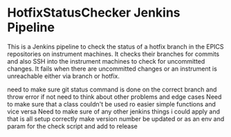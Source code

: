 # HotfixStatusChecker Jenkins Pipeline
This is a Jenkins pipeline to check the status of a hotfix branch in the EPICS repositories on instrument machines.
It checks their branches for commits and also SSH into the instrument machines to check for uncommitted changes.
It fails when there are uncommitted changes or an instrument is unreachable either via branch or hotfix.

need to make sure git status command is done on the correct branch and throw error if not
need to think about other problems and edge cases
Need to make sure that a class couldn't be used ro easier simple functions and vice versa
Need to make sure of any other jenkins things i could apply and that is all setup correctly
make version number be updated or as an env and param for the check script and add to release